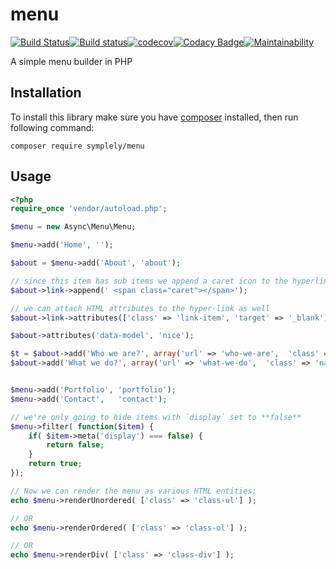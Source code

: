 # menu

[![Build Status](https://travis-ci.org/symplely/menu.svg?branch=master)](https://travis-ci.org/symplely/menu)[![Build status](https://ci.appveyor.com/api/projects/status/cja0ddhr67kb2que/branch/master?svg=true)](https://ci.appveyor.com/project/techno-express/menu/branch/master)[![codecov](https://codecov.io/gh/symplely/menu/branch/master/graph/badge.svg)](https://codecov.io/gh/symplely/menu)[![Codacy Badge](https://api.codacy.com/project/badge/Grade/c34a13a639914bf79456f43ba3341e20)](https://www.codacy.com/manual/techno-express/menu?utm_source=github.com&amp;utm_medium=referral&amp;utm_content=symplely/menu&amp;utm_campaign=Badge_Grade)[![Maintainability](https://api.codeclimate.com/v1/badges/092f4b13fa8c12896a22/maintainability)](https://codeclimate.com/github/symplely/menu/maintainability)

A simple menu builder in PHP

## Installation

To install this library make sure you have [composer](https://getcomposer.org/) installed, then run following command:

```shell
composer require symplely/menu
```

## Usage

```php
<?php
require_once 'vendor/autoload.php';

$menu = new Async\Menu\Menu;

$menu->add('Home', '');

$about = $menu->add('About', 'about');

// since this item has sub items we append a caret icon to the hyperlink text
$about->link->append(' <span class="caret"></span>');

// we can attach HTML attributes to the hyper-link as well
$about->link->attributes(['class' => 'link-item', 'target' => '_blank']);

$about->attributes('data-model', 'nice');

$t = $about->add('Who we are?', array('url' => 'who-we-are',  'class' => 'navbar-item whoweare'));
$about->add('What we do?', array('url' => 'what-we-do',  'class' => 'navbar-item whatwedo'));


$menu->add('Portfolio', 'portfolio');
$menu->add('Contact',   'contact');

// we're only going to hide items with `display` set to **false**
$menu->filter( function($item) {
    if( $item->meta('display') === false) {
        return false;
    }
    return true;
});

// Now we can render the menu as various HTML entities:
echo $menu->renderUnordered( ['class' => 'class-ul'] );

// OR
echo $menu->renderOrdered( ['class' => 'class-ol'] );

// OR
echo $menu->renderDiv( ['class' => 'class-div'] );
```
